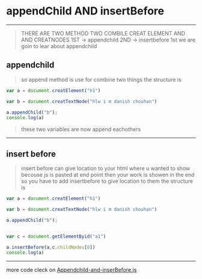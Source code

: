 # appendChild AND insertBefore
---
> THERE ARE TWO METHOD TWO COMBILE CREAT ELEMENT AND AND CREATNODES
1ST -> appendchild
2ND -> insertbefore
1st we are goin to lear about appendchild
## appendchild
> so append method is use for combine two things the structure is 
```javascript
var a = document.creatElement("h1")

var b = document.creatTextNode("hlw i m danish chouhan")

a.appendChild("b");
console.log(a)
```
> these two variables are now append eachothers
---
## insert before
> insert before can give location to your html where u wanted to show becouse js is pasted at end point then your work is showen in the end so you have to add insertbefore to give location to them 
the structure is 
```javascript
var a = document.creatElement("h1")

var b = document.creatTextNode("hlw i m danish chouhan")

a.appendChild("b");


var c = document.getElementByid("a1")

a.insertBefore(a,c.childNodes[0])
console.log(a)
```
---
more code cleck on [Appendchild-and-inserBefore.js](../js/appendchild-and-insertbefore.js)